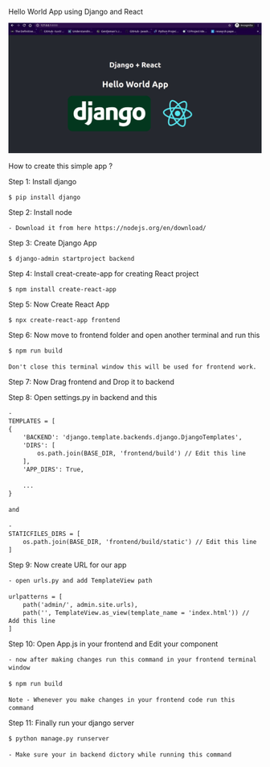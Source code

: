 Hello World App using Django and React

![Django + React Hello World App Demo](demo/react-django.gif)

How to create this simple app ?

Step 1: Install django

    $ pip install django

Step 2: Install node

    - Download it from here https://nodejs.org/en/download/

Step 3: Create Django App

    $ django-admin startproject backend

Step 4: Install creat-create-app for creating React project

    $ npm install create-react-app

Step 5: Now Create React App

    $ npx create-react-app frontend

Step 6: Now move to frontend folder and open another terminal and run this

    $ npm run build

    Don't close this terminal window this will be used for frontend work.

Step 7: Now Drag frontend and Drop it to backend

Step 8: Open settings.py in backend and this

    - 
    TEMPLATES = [
    {
        'BACKEND': 'django.template.backends.django.DjangoTemplates',
        'DIRS': [
            os.path.join(BASE_DIR, 'frontend/build') // Edit this line
        ],
        'APP_DIRS': True,

        ...
    }

    and

    - 
    STATICFILES_DIRS = [
        os.path.join(BASE_DIR, 'frontend/build/static') // Edit this line
    ]

Step 9: Now create URL for our app

    - open urls.py and add TemplateView path

    urlpatterns = [
        path('admin/', admin.site.urls),
        path('', TemplateView.as_view(template_name = 'index.html')) // Add this line
    ]

Step 10: Open App.js in your frontend and Edit your component

    - now after making changes run this command in your frontend terminal window

    $ npm run build

    Note - Whenever you make changes in your frontend code run this command

Step 11: Finally run your django server
    
    $ python manage.py runserver

    - Make sure your in backend dictory while running this command


